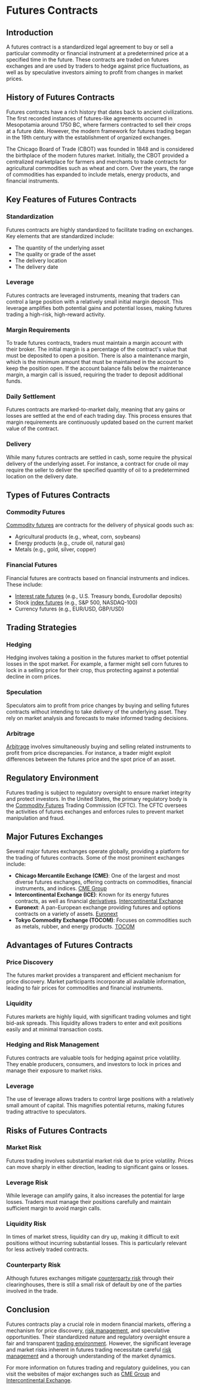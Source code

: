 # Futures Contracts

## Introduction

A futures contract is a standardized legal agreement to buy or sell a particular commodity or financial instrument at a predetermined price at a specified time in the future. These contracts are traded on futures exchanges and are used by traders to hedge against price fluctuations, as well as by speculative investors aiming to profit from changes in market prices.

## History of Futures Contracts

Futures contracts have a rich history that dates back to ancient civilizations. The first recorded instances of futures-like agreements occurred in Mesopotamia around 1750 BC, where farmers contracted to sell their crops at a future date. However, the modern framework for futures trading began in the 19th century with the establishment of organized exchanges.

The Chicago Board of Trade (CBOT) was founded in 1848 and is considered the birthplace of the modern futures market. Initially, the CBOT provided a centralized marketplace for farmers and merchants to trade contracts for agricultural commodities such as wheat and corn. Over the years, the range of commodities has expanded to include metals, energy products, and financial instruments.

## Key Features of Futures Contracts

### Standardization

Futures contracts are highly standardized to facilitate trading on exchanges. Key elements that are standardized include:
- The quantity of the underlying asset
- The quality or grade of the asset
- The delivery location
- The delivery date

### Leverage

Futures contracts are leveraged instruments, meaning that traders can control a large position with a relatively small initial margin deposit. This leverage amplifies both potential gains and potential losses, making futures trading a high-risk, high-reward activity.

### Margin Requirements

To trade futures contracts, traders must maintain a margin account with their broker. The initial margin is a percentage of the contract's value that must be deposited to open a position. There is also a maintenance margin, which is the minimum amount that must be maintained in the account to keep the position open. If the account balance falls below the maintenance margin, a margin call is issued, requiring the trader to deposit additional funds.

### Daily Settlement

Futures contracts are marked-to-market daily, meaning that any gains or losses are settled at the end of each trading day. This process ensures that margin requirements are continuously updated based on the current market value of the contract.

### Delivery

While many futures contracts are settled in cash, some require the physical delivery of the underlying asset. For instance, a contract for crude oil may require the seller to deliver the specified quantity of oil to a predetermined location on the delivery date.

## Types of Futures Contracts

### Commodity Futures

[Commodity futures](../c/commodity_futures.md) are contracts for the delivery of physical goods such as:
- Agricultural products (e.g., wheat, corn, soybeans)
- Energy products (e.g., crude oil, natural gas)
- Metals (e.g., gold, silver, copper)

### Financial Futures

Financial futures are contracts based on financial instruments and indices. These include:
- [Interest rate futures](../i/interest_rate_futures.md) (e.g., U.S. Treasury bonds, Eurodollar deposits)
- Stock [index futures](../i/index_futures.md) (e.g., S&P 500, NASDAQ-100)
- Currency futures (e.g., EUR/USD, GBP/USD)

## Trading Strategies

### Hedging

Hedging involves taking a position in the futures market to offset potential losses in the spot market. For example, a farmer might sell corn futures to lock in a selling price for their crop, thus protecting against a potential decline in corn prices.

### Speculation

Speculators aim to profit from price changes by buying and selling futures contracts without intending to take delivery of the underlying asset. They rely on market analysis and forecasts to make informed trading decisions.

### Arbitrage

[Arbitrage](../a/arbitrage.md) involves simultaneously buying and selling related instruments to profit from price discrepancies. For instance, a trader might exploit differences between the futures price and the spot price of an asset.

## Regulatory Environment

Futures trading is subject to regulatory oversight to ensure market integrity and protect investors. In the United States, the primary regulatory body is the [Commodity Futures](../c/commodity_futures.md) Trading Commission (CFTC). The CFTC oversees the activities of futures exchanges and enforces rules to prevent market manipulation and fraud.

## Major Futures Exchanges

Several major futures exchanges operate globally, providing a platform for the trading of futures contracts. Some of the most prominent exchanges include:

- **Chicago Mercantile Exchange (CME)**: One of the largest and most diverse futures exchanges, offering contracts on commodities, financial instruments, and indices. [CME Group](https://www.cmegroup.com)
- **Intercontinental Exchange (ICE)**: Known for its energy futures contracts, as well as financial [derivatives](../d/derivatives.md). [Intercontinental Exchange](https://www.theice.com)
- **Euronext**: A pan-European exchange providing futures and options contracts on a variety of assets. [Euronext](https://www.euronext.com)
- **Tokyo Commodity Exchange (TOCOM)**: Focuses on commodities such as metals, rubber, and energy products. [TOCOM](https://www.tocom.or.jp)

## Advantages of Futures Contracts

### Price Discovery

The futures market provides a transparent and efficient mechanism for price discovery. Market participants incorporate all available information, leading to fair prices for commodities and financial instruments.

### Liquidity

Futures markets are highly liquid, with significant trading volumes and tight bid-ask spreads. This liquidity allows traders to enter and exit positions easily and at minimal transaction costs.

### Hedging and Risk Management

Futures contracts are valuable tools for hedging against price volatility. They enable producers, consumers, and investors to lock in prices and manage their exposure to market risks.

### Leverage

The use of leverage allows traders to control large positions with a relatively small amount of capital. This magnifies potential returns, making futures trading attractive to speculators.

## Risks of Futures Contracts

### Market Risk

Futures trading involves substantial market risk due to price volatility. Prices can move sharply in either direction, leading to significant gains or losses.

### Leverage Risk

While leverage can amplify gains, it also increases the potential for large losses. Traders must manage their positions carefully and maintain sufficient margin to avoid margin calls.

### Liquidity Risk

In times of market stress, liquidity can dry up, making it difficult to exit positions without incurring substantial losses. This is particularly relevant for less actively traded contracts.

### Counterparty Risk

Although futures exchanges mitigate [counterparty risk](../c/counterparty_risk.md) through their clearinghouses, there is still a small risk of default by one of the parties involved in the trade.

## Conclusion

Futures contracts play a crucial role in modern financial markets, offering a mechanism for price discovery, [risk management](../r/risk_management.md), and speculative opportunities. Their standardized nature and regulatory oversight ensure a fair and transparent [trading environment](../t/trading_environment.md). However, the significant leverage and market risks inherent in futures trading necessitate careful [risk management](../r/risk_management.md) and a thorough understanding of the market dynamics.

For more information on futures trading and regulatory guidelines, you can visit the websites of major exchanges such as [CME Group](https://www.cmegroup.com) and [Intercontinental Exchange](https://www.theice.com).

